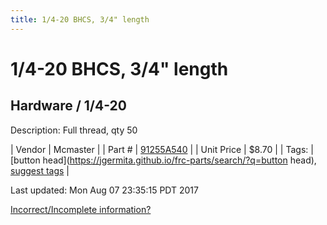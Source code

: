 ```yaml
---
title: 1/4-20 BHCS, 3/4" length
---
```


# 1/4-20 BHCS, 3/4" length
## Hardware / 1/4-20
Description: 	Full thread, qty 50 

| Vendor | Mcmaster | 
| Part # | [91255A540](https://www.mcmaster.com/#91255A540) | 
| Unit Price | $8.70 | 
| Tags: | [button head](https://jgermita.github.io/frc-parts/search/?q=button head), [suggest tags](https://docs.google.com/forms/d/e/1FAIpQLSeWyY8v3RgOty-MyWmh9U0iivNYN_molChYyS-0U-o-kOAv_g/viewform) | 

Last updated: Mon Aug 07 23:35:15 PDT 2017

 [Incorrect/Incomplete information?](https://docs.google.com/forms/d/e/1FAIpQLSeWyY8v3RgOty-MyWmh9U0iivNYN_molChYyS-0U-o-kOAv_g/viewform)